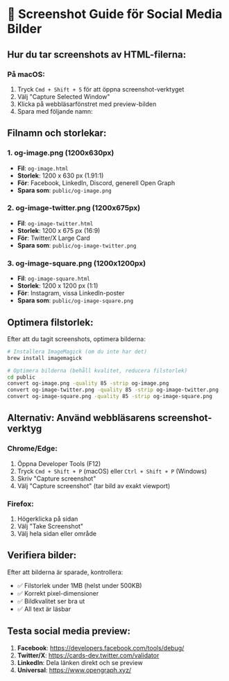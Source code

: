 # 📸 Screenshot Guide för Social Media Bilder

## Hur du tar screenshots av HTML-filerna:

### På macOS:
1. Tryck `Cmd + Shift + 5` för att öppna screenshot-verktyget
2. Välj "Capture Selected Window"
3. Klicka på webbläsarfönstret med preview-bilden
4. Spara med följande namn:

## Filnamn och storlekar:

### 1. og-image.png (1200x630px)
- **Fil**: `og-image.html`
- **Storlek**: 1200 x 630 px (1.91:1)
- **För**: Facebook, LinkedIn, Discord, generell Open Graph
- **Spara som**: `public/og-image.png`

### 2. og-image-twitter.png (1200x675px)
- **Fil**: `og-image-twitter.html`
- **Storlek**: 1200 x 675 px (16:9)
- **För**: Twitter/X Large Card
- **Spara som**: `public/og-image-twitter.png`

### 3. og-image-square.png (1200x1200px)
- **Fil**: `og-image-square.html`
- **Storlek**: 1200 x 1200 px (1:1)
- **För**: Instagram, vissa LinkedIn-poster
- **Spara som**: `public/og-image-square.png`

## Optimera filstorlek:

Efter att du tagit screenshots, optimera bilderna:

```bash
# Installera ImageMagick (om du inte har det)
brew install imagemagick

# Optimera bilderna (behåll kvalitet, reducera filstorlek)
cd public
convert og-image.png -quality 85 -strip og-image.png
convert og-image-twitter.png -quality 85 -strip og-image-twitter.png
convert og-image-square.png -quality 85 -strip og-image-square.png
```

## Alternativ: Använd webbläsarens screenshot-verktyg

### Chrome/Edge:
1. Öppna Developer Tools (F12)
2. Tryck `Cmd + Shift + P` (macOS) eller `Ctrl + Shift + P` (Windows)
3. Skriv "Capture screenshot"
4. Välj "Capture screenshot" (tar bild av exakt viewport)

### Firefox:
1. Högerklicka på sidan
2. Välj "Take Screenshot"
3. Välj hela sidan eller område

## Verifiera bilder:

Efter att bilderna är sparade, kontrollera:
- ✅ Filstorlek under 1MB (helst under 500KB)
- ✅ Korrekt pixel-dimensioner
- ✅ Bildkvalitet ser bra ut
- ✅ All text är läsbar

## Testa social media preview:

1. **Facebook**: https://developers.facebook.com/tools/debug/
2. **Twitter/X**: https://cards-dev.twitter.com/validator
3. **LinkedIn**: Dela länken direkt och se preview
4. **Universal**: https://www.opengraph.xyz/
